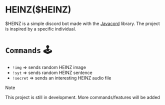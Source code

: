 # HEINZ($HEINZ)

$HEINZ is a simple discord bot made with the <a href="https://github.com/Javacord/Javacord">Javacord</a> library. The project is inspired by a specific individual.


# `Commands` :joystick: 

- `!img` => sends random HEINZ image
- `!syt` => sends random HEINZ sentence
- `!secret` => sends an interesting HEINZ audio file

> [!NOTE]
> This project is still in development. More commands/features will be added
